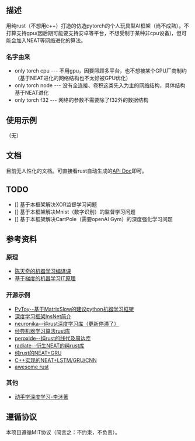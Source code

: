 ## 描述
用纯rust（不想用c++）打造的仿造pytorch的个人玩具型AI框架（尚不成熟）。不打算支持gpu(因后期可能要支持安卓等平台，不想受制于某种非cpu设备)，但可能会加入NEAT等网络进化的算法。
### 名字由来
- only torch cpu --- 不用gpu，因要照顾多平台，也不想被某个GPU厂商制约（基于NEAT进化的网络结构也不太好被GPU优化）
- only torch node --- 没有全连接、卷积这类先入为主的网络结构，具体结构基于NEAT进化
- only torch f32 --- 网络的参数不需要除了f32外的数据结构

## 使用示例
（无）

## 文档
目前无人性化的文档。可直接看rust自动生成的[APi Doc](https://docs.rs/only_torch)即可。

## TODO
- [] 基于本框架解决XOR监督学习问题
- [] 基于本框架解决Mnist（数字识别）的监督学习问题
- [] 基于本框架解决CartPole（需要openAI Gym）的深度强化学习问题


## 参考资料
### 原理
- [陈天奇的机器学习编译课](https://www.bilibili.com/video/BV15v4y1g7EU/?is_story_h5=false&p=1&share_from=ugc&share_medium=android&share_plat=android&share_session_id=5a312434-ccf7-4cb9-862a-17a601cc4d35&share_source=COPY&share_tag=s_i&timestamp=1661386914&unique_k=zCWMKGC&vd_source=3facc3cb195be0a27a0ea9a4eb3bb6fe)
- [基于梯度的机器学习IT原理](https://zhuanlan.zhihu.com/p/518198564)
### 开源示例
- [PyToy--基于MatrixSlow的建议python机器学习框架](https://github.com/ysj1173886760/PyToy)
- [深度学习框架InsNet简介](https://zhuanlan.zhihu.com/p/378684569)
- [neuronika--纯rust深度学习库（更新停滞了）](https://github.com/neuronika/neuronika)
- [经典机器学习算法rust库](https://github.com/rust-ml/linfa)
- [peroxide--纯rust的线代及周边库](https://crates.io/crates/peroxide)
- [radiate--衍生NEAT的纯rust库](https://github.com/pkalivas/radiate)
- [纯rust的NEAT+GRU](https://github.com/sakex/neat-gru-rust)
- [C++实现的NEAT+LSTM/GRU/CNN](https://github.com/travisdesell/exact)
- [awesome rust](https://github.com/rust-unofficial/awesome-rust#genetic-algorithms)

### 其他
- [动手学深度学习-李沐著](https://zh-v2.d2l.ai/chapter_preliminaries/linear-algebra.html#subsec-lin-algebra-norms)

## 遵循协议
本项目遵循MIT协议（简言之：不约束，不负责）。